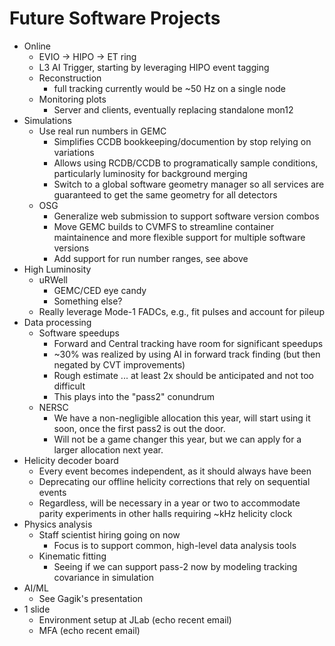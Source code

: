 # Future Software Projects

* Online
  * EVIO -> HIPO -> ET ring
  * L3 AI Trigger, starting by leveraging HIPO event tagging
  * Reconstruction
    * full tracking currently would be ~50 Hz on a single node
  * Monitoring plots
    * Server and clients, eventually replacing standalone mon12
* Simulations
  * Use real run numbers in GEMC
    * Simplifies CCDB bookkeeping/documention by stop relying on variations
    * Allows using RCDB/CCDB to programatically sample conditions, particularly luminosity for background merging 
    * Switch to a global software geometry manager so all services are guaranteed to get the same geometry for all detectors
  * OSG
    * Generalize web submission to support software version combos
    * Move GEMC builds to CVMFS to streamline container maintainence and more flexible support for multiple software versions
    * Add support for run number ranges, see above
* High Luminosity
  * uRWell
    * GEMC/CED eye candy
    * Something else?
  * Really leverage Mode-1 FADCs, e.g., fit pulses and account for pileup
* Data processing
  * Software speedups
    * Forward and Central tracking have room for significant speedups
    * ~30% was realized by using AI in forward track finding (but then negated by CVT improvements)
    * Rough estimate ... at least 2x should be anticipated and not too difficult
    * This plays into the "pass2" conundrum
  * NERSC
    * We have a non-negligible allocation this year, will start using it soon, once the first pass2 is out the door.
    * Will not be a game changer this year, but we can apply for a larger allocation next year.
* Helicity decoder board
  * Every event becomes independent, as it should always have been
  * Deprecating our offline helicity corrections that rely on sequential events
  * Regardless, will be necessary in a year or two to accommodate parity experiments in other halls requiring ~kHz helicity clock
* Physics analysis
  * Staff scientist hiring going on now
    * Focus is to support common, high-level data analysis tools
  * Kinematic fitting
    * Seeing if we can support pass-2 now by modeling tracking covariance in simulation
* AI/ML
  * See Gagik's presentation
* 1 slide
  * Environment setup at JLab (echo recent email) 
  * MFA (echo recent email)
